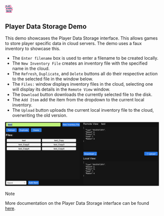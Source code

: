 <a href="/README.md"><img src="/docs/images/PlayEveryWareLogo.gif" alt="README.md" width="5%"/></a>

## **Player Data Storage Demo**
This demo showcases the Player Data Storage interface. This allows games to store player specific data in cloud servers. The demo uses a faux inventory to showcase this.
- The ``Enter filename`` box is used to enter a filename to be created locally.
- The ``New Inventory File`` creates an inventory file with the specified name in the cloud.
- The ``Refresh``, ``Duplicate``, and ``Delete`` buttons all do their respective action to the selected file in the window below.
- The ``Files:`` window displays inventory files in the cloud, selecting one will display its details in the ``Remote View`` window.
- The ``Download`` button downloads the currently selected file to the disk.
- The ``Add Item`` add the item from the dropdown to the current local inventory.
- The ``Upload`` button uploads the current local inventory file to the cloud, overwriting the old version.

![Player Data Storage](../images/eos_sdk_player_data_storage.png)

> [!NOTE] 
> More documentation on the Player Data Storage interface can be found [here](https://dev.epicgames.com/docs/game-services/player-data-storage).